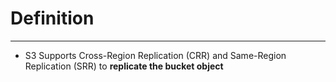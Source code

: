# Definition
---

* S3 Supports Cross-Region Replication (CRR) and Same-Region Replication (SRR) to **replicate the bucket object**